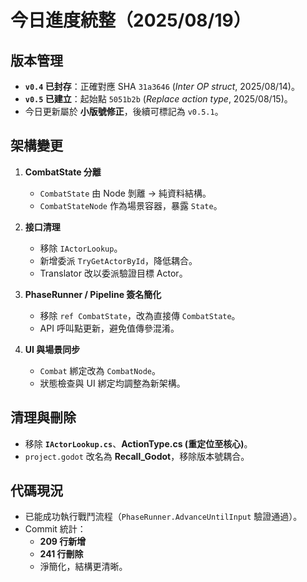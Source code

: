 # 今日進度統整（2025/08/19）

## 版本管理
- **`v0.4` 已封存**：正確對應 SHA `31a3646` (*Inter OP struct*, 2025/08/14)。  
- **`v0.5` 已建立**：起始點 `5051b2b` (*Replace action type*, 2025/08/15)。  
- 今日更新屬於 **小版號修正**，後續可標記為 `v0.5.1`。

## 架構變更
1. **CombatState 分離**
   - `CombatState` 由 Node 剝離 → 純資料結構。
   - `CombatStateNode` 作為場景容器，暴露 `State`。

2. **接口清理**
   - 移除 `IActorLookup`。
   - 新增委派 `TryGetActorById`，降低耦合。
   - Translator 改以委派驗證目標 Actor。

3. **PhaseRunner / Pipeline 簽名簡化**
   - 移除 `ref CombatState`，改為直接傳 `CombatState`。
   - API 呼叫點更新，避免值傳參混淆。

4. **UI 與場景同步**
   - `Combat` 綁定改為 `CombatNode`。
   - 狀態檢查與 UI 綁定均調整為新架構。

## 清理與刪除
- 移除 **`IActorLookup.cs`**、**ActionType.cs (重定位至核心)**。
- `project.godot` 改名為 **Recall_Godot**，移除版本號耦合。  

## 代碼現況
- 已能成功執行戰鬥流程（`PhaseRunner.AdvanceUntilInput` 驗證通過）。
- Commit 統計：
  - **209 行新增**
  - **241 行刪除**
  - 淨簡化，結構更清晰。

